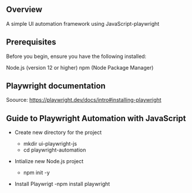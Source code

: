 ## Overview

A simple UI automation framework using JavaScript-playwright

## Prerequisites

Before you begin, ensure you have the following installed:

Node.js (version 12 or higher)
npm (Node Package Manager)

## Playwright documentation
Soource: https://playwright.dev/docs/intro#installing-playwright

## Guide to Playwright Automation with JavaScript

- Create new directory for the project

  - mkdir ui-playwright-js
  - cd playwright-automation

- Intialize new Node.js project

  - npm init -y

- Install Playwrigt
  -npm install playwright
